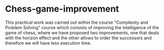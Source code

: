 # Chess-game-improvement

This practical work was carried out within the course "Complexity and Problem Solving" course which consists of improving the intelligence of the game of chess, where we have proposed two improvements, one that deals with the horizon effect and the other allows to order the successors and therefore we will have less execution time.
